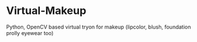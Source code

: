# Virtual-Makeup
Python, OpenCV based virtual tryon for makeup (lipcolor, blush, foundation prolly eyewear too)
